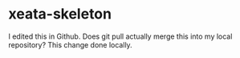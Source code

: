 # xeata-skeleton
I edited this in Github.  Does git pull actually merge this into my local repository?
This change done locally.